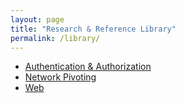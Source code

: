 ```yaml
---
layout: page
title: "Research & Reference Library"
permalink: /library/
---
```


- [Authentication & Authorization](/library/auth)
- [Network Pivoting](/library/network-pivoting)
- [Web](/library/web)

